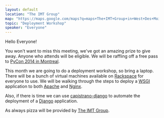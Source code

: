 ```yaml
---
layout: default
location: "The IMT Group"
map: "https://maps.google.com/maps?q=maps+The+IMT+Group+in+West+Des+Moines&ll=41.605688,-93.764105&spn=0.040304,0.077162&fb=1&gl=us&hq=The+IMT+Group&hnear=0x87ec1f8a5b821e1f:0x538996c0d30a8397,West+Des+Moines,+IA&cid=0,0,13550887644760330978&t=m&z=14&iwloc=A"
topic: "Deployment Workshop"
speaker: "Everyone"
---
```


Hello Everyone!

You won't want to miss this meeting, we've got an amazing prize to give away. Anyone who attends will be eligible.
We will be raffling off a free pass to [PyCon 2014 in Montreal][pycon].

This month we are going to do a deployment workshop, so bring a laptop. There will be a bunch of virtual
machines available on [Rackspace][rackspace] for everyone to use. We will be walking through the steps to
deploy a [WSGI][wsgi] application to both [Apache][apache] and [Nginx][nginx].

Also, if there is time we can use [capistrano-django][capistrano-django] to automate the deployment of a
[Django][django] application.

As always pizza will be provided by [The IMT Group][imt].


[rackspace]: http://www.rackspace.com/
[wsgi]: http://wsgi.readthedocs.org/en/latest/
[apache]: http://httpd.apache.org/
[nginx]: http://wiki.nginx.org/Main
[capistrano-django]: http://rubygems.org/gems/capistrano-django
[django]: https://www.djangoproject.com/
[imt]: http://imtins.com/
[pycon]: https://us.pycon.org/2014/
